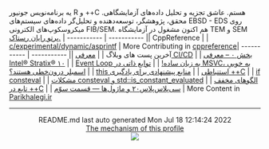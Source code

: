 یه برنامه‌نویس جونیور R و ++C هستم.
عاشق تجزیه و‌ تحلیل داده‌های آزمایشگاهی.
محقق، پژوهشگر، توسعه‌دهنده و تحلیل‌گر داده‌های سیستم‌های EBSD - EDS روی میکروسکوپ‌های الکترونی FIB/SEM.
هم اکنون مشغول در آزمایشگاه TEM و SEM [پرتو رایان رستاک.](https://partowrayan.com/)
| ----------- | ----------- || CppReference |
| [c/experimental/dynamic/asprintf](https://en.cppreference.com/w/c/experimental/dynamic/asprintf) |
More Contributing in [cppreference](https://en.cppreference.com/mwiki/index.php?limit=50&tagfilter=&title=Special%3AContributions&contribs=user&target=Parisakhaleghi&namespace=&year=&month=-1)| ----------- | ----------- || آخرین پست های وبلاگ |
| [معرفی CI/CD](https://parikhaleghi.ir/2022/07/07/ci-cd/) |
| [بخش ۰ – معرفی Intel® Stratix® ۱۰](https://parikhaleghi.ir/2022/05/30/0-intel-stratix-10/) |
| [Event Loop به زبان ساده!](https://parikhaleghi.ir/2022/05/16/basic-event-loop/) |
| [توابع ذاتی در MSVC، به خوبیِ اسمبلر درون‌خطی هستند؟](https://parikhaleghi.ir/2022/04/12/intrinsics/) |
| [this استنباطی](https://parikhaleghi.ir/2022/04/06/deducing-this/) |
| [منابع پیشنهادی برای یادگیری ++C](https://parikhaleghi.ir/2022/03/13/cc-resources/) |
| [if consteval](https://parikhaleghi.ir/2022/02/25/if-consteval/) |
| [مشکلات consteval و std::is_constant_evaluated](https://parikhaleghi.ir/2022/02/21/cc-consteval/) |
| [الگوهای مخفف تابع در ++C](https://parikhaleghi.ir/2022/02/20/cc-abbreviated-function-templates/) |
| [سی‌پلاس‌پلاس۲۰ و ماژول‌ها — قسمت سوّم](https://parikhaleghi.ir/2022/02/15/cc-modules-part-3/) |
More Content in [Parikhalegi.ir](https://parikhaleghi.ir)<hr>
<div align="center">
README.md last auto generated Mon Jul 18 12:14:24 2022
<br>
<a href="https://parikhaleghi.ir/2022/07/07/ci-cd/#:~:text=%D9%85%D8%AB%D8%A7%D9%84%3A%20%D8%A7%D8%B3%D8%AA%D9%81%D8%A7%D8%AF%D9%87%20%D8%A7%D8%B2%20CI/CD%20%D8%AF%D8%B1%20%D8%A7%DA%A9%D8%A7%D9%86%D8%AA%20GitHub" target="_blank">The mechanism of this profile</a>
</div>
<div align="center">
<a href="https://github.com/PariKhaleghi/PariKhaleghi/actions/workflows/cron.yml"><img src="https://github.com/Mehranalam/PariKhaleghi/actions/workflows/cron.yml/badge.svg"></a>
</div>

